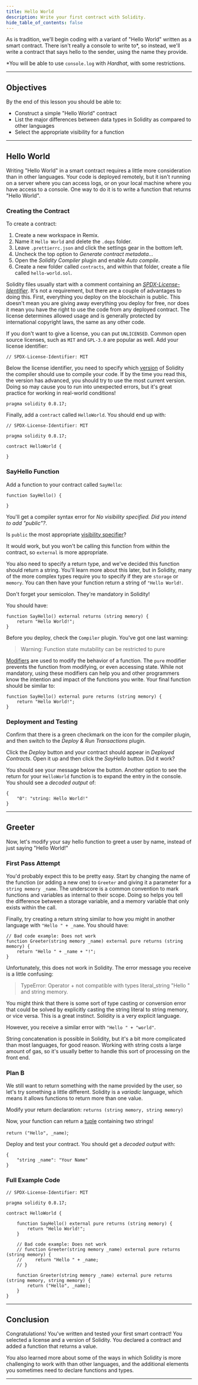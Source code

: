 ```yaml
---
title: Hello World
description: Write your first contract with Solidity.
hide_table_of_contents: false
---
```


As is tradition, we'll begin coding with a variant of "Hello World" written as a smart contract. There isn't really a console to write to\*, so instead, we'll write a contract that says hello to the sender, using the name they provide.

\*You will be able to use `console.log` with _Hardhat_, with some restrictions.

---

## Objectives

By the end of this lesson you should be able to:

- Construct a simple "Hello World" contract
- List the major differences between data types in Solidity as compared to other languages
- Select the appropriate visibility for a function

---

## Hello World

Writing "Hello World" in a smart contract requires a little more consideration than in other languages. Your code is deployed remotely, but it isn't running on a server where you can access logs, or on your local machine where you have access to a console. One way to do it is to write a function that returns "Hello World".

### Creating the Contract

To create a contract:

1. Create a new workspace in Remix.
2. Name it `Hello World` and delete the `.deps` folder.
3. Leave `.prettierrc.json` and click the settings gear in the bottom left.
4. Uncheck the top option to _Generate contract metadata..._
5. Open the _Solidity Compiler_ plugin and enable _Auto compile_.
6. Create a new folder called `contracts`, and within that folder, create a file called `hello-world.sol`.

Solidity files usually start with a comment containing an [_SPDX-License-Identifier_]. It's not a requirement, but there are a couple of advantages to doing this. First, everything you deploy on the blockchain is public. This doesn't mean you are giving away everything you deploy for free, nor does it mean you have the right to use the code from any deployed contract. The license determines allowed usage and is generally protected by international copyright laws, the same as any other code.

If you don't want to give a license, you can put `UNLICENSED`. Common open source licenses, such as `MIT` and `GPL-3.0` are popular as well. Add your license identifier:

```Solidity
// SPDX-License-Identifier: MIT
```

Below the license identifier, you need to specify which [version] of Solidity the compiler should use to compile your code. If by the time you read this, the version has advanced, you should try to use the most current version. Doing so may cause you to run into unexpected errors, but it's great practice for working in real-world conditions!

```Solidity
pragma solidity 0.8.17;
```

Finally, add a `contract` called `HelloWorld`. You should end up with:

```Solidity
// SPDX-License-Identifier: MIT

pragma solidity 0.8.17;

contract HelloWorld {

}
```

### SayHello Function

Add a function to your contract called `SayHello`:

```Solidity
function SayHello() {

}
```

You'll get a compiler syntax error for _No visibility specified. Did you intend to add "public"?_.

Is `public` the most appropriate [visibility specifier]?

It would work, but you won't be calling this function from within the contract, so `external` is more appropriate.

You also need to specify a return type, and we've decided this function should return a string. You'll learn more about this later, but in Solidity, many of the more complex types require you to specify if they are `storage` or `memory`. You can then have your function return a string of `"Hello World!`.

Don't forget your semicolon. They're mandatory in Solidity!

You should have:

```Solidity
function SayHello() external returns (string memory) {
    return "Hello World!";
}
```

Before you deploy, check the `Compiler` plugin. You've got one last warning:

> Warning: Function state mutability can be restricted to pure

[Modifiers] are used to modify the behavior of a function. The `pure` modifier prevents the function from modifying, or even accessing state. While not mandatory, using these modifiers can help you and other programmers know the intention and impact of the functions you write. Your final function should be similar to:

```Solidity
function SayHello() external pure returns (string memory) {
    return "Hello World!";
}
```

### Deployment and Testing

Confirm that there is a green checkmark on the icon for the compiler plugin, and then switch to the _Deploy & Run Transactions_ plugin.

Click the _Deploy_ button and your contract should appear in _Deployed Contracts_. Open it up and then click the _SayHello_ button. Did it work?

You should see your message below the button. Another option to see the return for your `HelloWorld` function is to expand the entry in the console. You should see a _decoded output_ of:

```text
{
	"0": "string: Hello World!"
}
```

---

## Greeter

Now, let's modify your say hello function to greet a user by name, instead of just saying "Hello World!"

### First Pass Attempt

You'd probably expect this to be pretty easy. Start by changing the name of the function (or adding a new one) to `Greeter` and giving it a parameter for a `string memory _name`. The underscore is a common convention to mark functions and variables as internal to their scope. Doing so helps you tell the difference between a storage variable, and a memory variable that only exists within the call.

Finally, try creating a return string similar to how you might in another language with `"Hello " + _name`. You should have:

```Solidity
// Bad code example: Does not work
function Greeter(string memory _name) external pure returns (string memory) {
    return "Hello " + _name + "!";
}
```

Unfortunately, this does not work in Solidity. The error message you receive is a little confusing:

> TypeError: Operator + not compatible with types literal_string "Hello " and string memory.

You might think that there is some sort of type casting or conversion error that could be solved by explicitly casting the string literal to string memory, or vice versa. This is a great instinct. Solidity is a very explicit language.

However, you receive a similar error with `"Hello " + "world"`.

String concatenation is possible in Solidity, but it's a bit more complicated than most languages, for good reason. Working with string costs a large amount of gas, so it's usually better to handle this sort of processing on the front end.

### Plan B

We still want to return something with the name provided by the user, so let's try something a little different. Solidity is a _variadic_ language, which means it allows functions to return more than one value.

Modify your return declaration: `returns (string memory, string memory)`

Now, your function can return a [tuple] containing two strings!

`return ("Hello", _name)`;

Deploy and test your contract. You should get a _decoded output_ with:

```text
{
	"string _name": "Your Name"
}
```

### Full Example Code

```solidity
// SPDX-License-Identifier: MIT

pragma solidity 0.8.17;

contract HelloWorld {

    function SayHello() external pure returns (string memory) {
        return "Hello World!";
    }

    // Bad code example: Does not work
    // function Greeter(string memory _name) external pure returns (string memory) {
    //     return "Hello " + _name;
    // }

    function Greeter(string memory _name) external pure returns (string memory, string memory) {
        return ("Hello", _name);
    }
}
```

---

## Conclusion

Congratulations! You've written and tested your first smart contract! You selected a license and a version of Solidity. You declared a contract and added a function that returns a value.

You also learned more about some of the ways in which Solidity is more challenging to work with than other languages, and the additional elements you sometimes need to declare functions and types.

---

<!-- Add reference style links here.  These do not render on the page. -->

[_SPDX-License-Identifier_]: https://spdx.org/licenses/
[version]: https://docs.soliditylang.org/en/v0.8.17/layout-of-source-files.html?#version-pragma
[visibility specifier]: https://docs.soliditylang.org/en/v0.8.17/cheatsheet.html?#function-visibility-specifiers
[modifiers]: https://docs.soliditylang.org/en/v0.8.17/cheatsheet.html?#modifiers
[tuple]: https://en.wikipedia.org/wiki/Tuple
